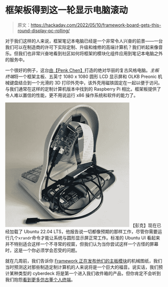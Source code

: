 # 框架板得到这一轮显示电脑滚动

> 原文：<https://hackaday.com/2022/05/10/framework-board-gets-this-round-display-pc-rolling/>

对于我们这样的人来说，框架笔记本电脑已经是一个非常令人兴奋的前景——一台我们可以在制造商的许可下实际定制、升级和维修的高端计算机？我们听起来像音乐。但我们也非常兴奋地看到社区如何将框架的模块化组件应用到笔记本电脑之外的服务中。

一个很好的例子，这台[由【Penk Chen】](https://github.com/penk/MainboardTerminal)打造的绝对华丽的复古风格电脑。*主板终端*将一个框架主板、五英寸 1080 x 1080 圆形 LCD 显示屏和 OLKB Preonic 机械键盘结合到一个光滑的 3D 打印外壳中，该外壳用磁铁固定在一起以便于访问。与我们通常在这样的定制计算机版本中找到的 Raspberry Pi 相比，框架板提供了令人难以置信的性能，更不用说运行 x86 操作系统和软件的能力了。

[![](img/695e855a657e116890287d7cc7954324.png)](https://hackaday.com/wp-content/uploads/2022/05/mainterm_detail.jpg) 【彭克】现在已经加载了 Ubuntu 22.04 LTS，他报告说一切都像预期的那样工作，尽管你需要运行几个`xrandr`命令才能让系统与圆形显示屏正常工作。标准的 Ubuntu UI 看起来并不特别适合这样一个不寻常的视窗，但我们认为当你尝试这样一个古怪的屏幕时，这是一个你必须学会忍受的问题。

就在几周前，我们告诉你 [Framework 正在发布他们的主板模块](https://hackaday.com/2022/04/21/modular-laptop-maker-provides-mainboard-documentation-for-non-laptop-projects/)的机械图纸，我们当时预测这对那些制造定制计算机的人来说将是一个巨大的福音。说实话，我们预计某种类型的 cyberdeck 将是第一个进入我们收件箱的产品，但你肯定不会听到我们抱怨[看到更多仿古董个人终端](https://hackaday.com/2021/01/11/retro-terminals-bring-some-style-to-your-desktop/)。